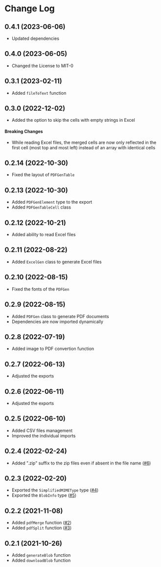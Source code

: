 # Change Log

## 0.4.1 (2023-06-06)
- Updated dependencies

## 0.4.0 (2023-06-05)
- Changed the License to MIT-0

## 0.3.1 (2023-02-11)
- Added `fileToText` function

## 0.3.0 (2022-12-02)
- Added the option to skip the cells with empty strings in Excel

#### Breaking Changes
- While reading Excel files, the merged cells are now only reflected in the first cell (most top and most left) instead of an array with identical cells

## 0.2.14 (2022-10-30)
- Fixed the layout of `PDFGenTable`

## 0.2.13 (2022-10-30)
- Added `PDFGenElement` type to the export
- Added `PDFGenTableCell` class

## 0.2.12 (2022-10-21)
- Added ability to read Excel files

## 0.2.11 (2022-08-22)
- Added `ExcelGen` class to generate Excel files

## 0.2.10 (2022-08-15)
- Fixed the fonts of the `PDFGen`

## 0.2.9 (2022-08-15)
- Added `PDFGen` class to generate PDF documents
- Dependencies are now imported dynamically

## 0.2.8 (2022-07-19)
- Added image to PDF convertion function

## 0.2.7 (2022-06-13)
- Adjusted the exports

## 0.2.6 (2022-06-11)
- Adjusted the exports

## 0.2.5 (2022-06-10)
- Added CSV files management
- Improved the individual imports

## 0.2.4 (2022-02-24)
- Added ".zip" suffix to the zip files even if absent in the file name ([#6](https://github.com/Vieolo/file-management-js/issues/6))

## 0.2.3 (2022-02-20)
- Exported the `SimplifiedMIMEType` type ([#4](https://github.com/Vieolo/file-management-js/issues/4))
- Exported the `BlobInfo` type ([#5](https://github.com/Vieolo/file-management-js/issues/5))

## 0.2.2 (2021-11-08)
- Added `pdfMerge` function ([#2](https://github.com/Vieolo/file-management-js/issues/2))
- Added `pdfSplit` function ([#3](https://github.com/Vieolo/file-management-js/issues/3))

## 0.2.1 (2021-10-26)
- Added `generateBlob` function
- Added `downloadBlob` function
